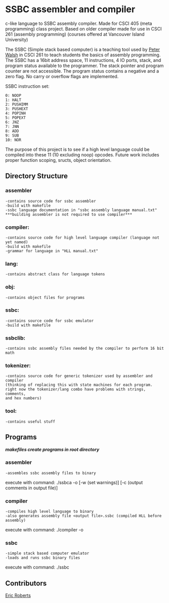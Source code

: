 # SSBC assembler and compiler

c-like language to SSBC assembly compiler. Made for CSCI 405 (meta programming) class project. Based on older compiler made for use in CSCI 261 (assembly programming) (courses offered at Vancouver Island University)

The SSBC (Simple stack based computer) is a teaching tool used by [Peter Walsh](http://csciun1.mala.bc.ca:8080/~pwalsh/) in CSCI 261 to teach students the basics of assembly programming. The SSBC has a 16bit address space, 11 instructions, 4 IO ports, stack, and program status available to the programmer. The stack pointer and program counter are not accessible. The program status contains a negative and a zero flag. No carry or overflow flags are implemented.

SSBC instruction set:
```
0: NOOP
1: HALT
2: PUSHIMM
3: PUSHEXT
4: POPINH
5: POPEXT
6: JNZ
7: JNN
8: ADD
9: SUB
10: NOR
```

The purpose of this project is to see if a high level language could be compiled into these 11 (10 excluding noop) opcodes. Future work includes proper function scoping, sructs, object orientation.

## Directory Structure

### assembler
	-contains source code for ssbc assembler
	-build with makefile
	-ssbc language documentation in "ssbc assembly language manual.txt"
	***building assembler is not required to use compiler***

### compiler:
	-contains source code for high level language compiler (language not yet named)
	-build with makefile
	-grammar for language in "HLL manual.txt"

### lang:
	-contains abstract class for language tokens

### obj:
	-contains object files for programs

### ssbc:
	-contains source code for ssbc emulator
	-build with makefile

### ssbclib:
	-contains ssbc assembly files needed by the compiler to perform 16 bit math

### tokenizer:
	-contains source code for generic tokenizer used by assembler and compiler
	(thinking of replacing this with state machines for each program.
	right now the tokenizer/lang combo have problems with strings, comments,
	and hex numbers)

### tool:
	-contains useful stuff

## Programs

***makefiles create programs in root directory***

### assembler
	-assembles ssbc assembly files to binary
execute with command:
./ssbca <files to assemble> -o <output file> [-w (set warnings)] [-c (output comments in output file)]

### compiler
	-compiles high level language to binary
	-also generates assembly file <output file>.ssbc (compiled HLL before assembly)
execute with command:
./compiler <files to compiler> -o <output file>

### ssbc
	-simple stack based computer emulator
	-loads and runs ssbc binary files
execute with command:
./ssbc

## Contributors
[Eric Roberts](https://github.com/E-Rockalanche)
